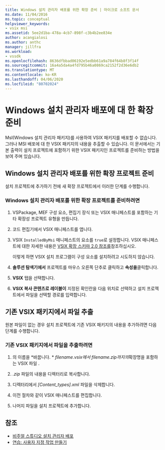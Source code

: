 ```yaml
---
title: Windows 설치 관리자 배포를 위한 확장 준비 | 마이크로 소프트 문서
ms.date: 11/04/2016
ms.topic: conceptual
helpviewer_keywords:
- vsix msi
ms.assetid: 5ee2d1ba-478a-4cb7-898f-c3b4b2ee834e
author: acangialosi
ms.author: anthc
manager: jillfra
ms.workload:
- vssdk
ms.openlocfilehash: 8636dfbbad06192e5edbb61a9a784f64b8f3f14f
ms.sourcegitcommit: 16a4a5da4a4fd795b46a0869ca2152f2d36e6db2
ms.translationtype: MT
ms.contentlocale: ko-KR
ms.lasthandoff: 04/06/2020
ms.locfileid: "80702024"
---
```

# <a name="prepare-extensions-for-windows-installer-deployment"></a>Windows 설치 관리자 배포에 대 한 확장 준비
MsI(Windows 설치 관리자 패키지)를 사용하여 VSIX 패키지를 배포할 수 없습니다. 그러나 MSI 배포에 대 한 VSIX 패키지의 내용을 추출할 수 있습니다. 이 문서에서는 기본 출력이 설치 프로젝트에 포함하기 위한 VSIX 패키지인 프로젝트를 준비하는 방법을 보여 주며 있습니다.

## <a name="prepare-an-extension-project-for-windows-installer-deployment"></a>Windows 설치 관리자 배포를 위한 확장 프로젝트 준비
 설치 프로젝트에 추가하기 전에 새 확장 프로젝트에서 이러한 단계를 수행합니다.

### <a name="to-prepare-an-extension-project-for-windows-installer-deployment"></a>Windows 설치 관리자 배포를 위한 확장 프로젝트를 준비하려면

1. VSPackage, MEF 구성 요소, 편집기 장식 또는 VSIX 매니페스트를 포함하는 기타 확장성 프로젝트 유형을 만듭니다.

2. 코드 편집기에서 VSIX 매니페스트를 엽니다.

3. VSIX `InstalledByMsi` 매니페스트의 요소를 `true`로 설정합니다. VSIX 매니페스트에 대한 자세한 내용은 [VSIX 확장 스키마 2.0 참조를](../extensibility/vsix-extension-schema-2-0-reference.md)참조하십시오.

     이렇게 하면 VSIX 설치 프로그램이 구성 요소를 설치하려고 시도하지 않습니다.

4. **솔루션 탐색기에서** 프로젝트를 마우스 오른쪽 단추로 클릭하고 **속성을**클릭합니다.

5. **VSIX** 탭을 선택합니다.

6. **VSIX 복사 콘텐츠로 레이블이** 지정된 확인란을 다음 위치로 선택하고 설치 프로젝트에서 파일을 선택할 경로를 입력합니다.

## <a name="extract-files-from-an-existing-vsix-package"></a>기존 VSIX 패키지에서 파일 추출
 원본 파일이 없는 경우 설치 프로젝트에 기존 VSIX 패키지의 내용을 추가하려면 다음 단계를 수행합니다.

### <a name="to-extract-files-from-an-existing-vsix-package"></a>기존 VSIX 패키지에서 파일을 추출하려면

1. 의 이름을 *바꿉니다. * *filename.vsix에서* *filename.zip까지의*확장명을 포함하는 VSIX 파일 .

2. *.zip* 파일의 내용을 디렉터리로 복사합니다.

3. 디렉터리에서 *[Content_types].xml* 파일을 삭제합니다.

4. 이전 절차와 같이 VSIX 매니페스트를 편집합니다.

5. 나머지 파일을 설치 프로젝트에 추가합니다.

## <a name="see-also"></a>참조
- [비주얼 스튜디오 설치 관리자 배포](https://msdn.microsoft.com/library/121be21b-b916-43e2-8f10-8b080516d2a0)
- [연습: 사용자 지정 작업 만들기](/previous-versions/visualstudio/visual-studio-2010/d9k65z2d(v=vs.100))
